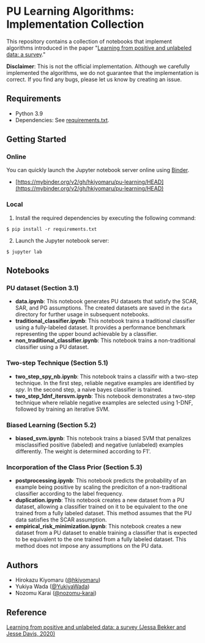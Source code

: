 # PU Learning Algorithms: Implementation Collection

This repository contains a collection of notebooks that implement algorithms introduced in the paper "[Learning from positive and unlabeled data: a survey](https://arxiv.org/abs/1811.04820)."

**Disclaimer**: This is not the official implementation. Although we carefully implemented the algorithms, we do not guarantee that the implementation is correct. If you find any bugs, please let us know by creating an issue.

## Requirements

- Python 3.9
- Dependencies: See [requirements.txt](./requirements.txt).

## Getting Started

### Online

You can quickly launch the Jupyter notebook server online using [Binder](https://mybinder.org/).

- [https://mybinder.org/v2/gh/hkiyomaru/pu-learning/HEAD](https://mybinder.org/v2/gh/hkiyomaru/pu-learning/HEAD)

### Local

1. Install the required dependencies by executing the following command:

```
$ pip install -r requirements.txt
```

2. Launch the Jupyter notebook server:

```
$ jupyter lab
```

## Notebooks

### PU dataset (Section 3.1)

- **data.ipynb**: This notebook generates PU datasets that satisfy the SCAR, SAR, and PG assumptions. The created datasets are saved in the `data` directory for further usage in subsequent notebooks.
- **traditional_classifier.ipynb**: This notebook trains a traditional classifier using a fully-labeled dataset. It provides a performance benchmark representing the upper bound achievable by a classifier.
- **non_traditional_classifier.ipynb**: This notebook trains a non-traditional classifier using a PU dataset.

### Two-step Technique (Section 5.1)

- **two_step_spy_nb.ipynb**: This notebook trains a classifir with a two-step technique. In the first step, reliable negative examples are identified by *spy*. In the second step, a naive bayes classifier is trained.
- **two_step_1dnf_itersvm.ipynb**: This notebook demonstrates a two-step technique where reliable negative examples are selected using 1-DNF, followed by training an iterative SVM.

### Biased Learning (Section 5.2)

- **biased_svm.ipynb**: This notebook trains a biased SVM that penalizes misclassified positive (labeled) and negative (unlabeled) examples differently. The weight is determined according to F1'.

### Incorporation of the Class Prior (Section 5.3)

- **postprocessing.ipynb**: This notebook predicts the probability of an example being positive by scaling the prediciton of a non-traditional classifier according to the label frequency.
- **duplication.ipynb**: This notebook creates a new dataset from a PU dataset, allowing a classifier trained on it to be equivalent to the one trained from a fully labeled dataset. This method assumes that the PU data satisfies the SCAR assumption.
- **empirical_risk_minimization.ipynb**: This notebook creates a new dataset from a PU dataset to enable training a classifier that is expected to be equivalent to the one trained from a fully labeled dataset. This method does not impose any assumptions on the PU data.

## Authors

- Hirokazu Kiyomaru ([@hkiyomaru](https://github.com/hkiyomaru))
- Yukiya Wada ([@YukiyaWada](https://github.com/YukiyaWada))
- Nozomu Karai ([@nozomu-karai](https://github.com/nozomu-karai))

## Reference

[Learning from positive and unlabeled data: a survey (Jessa Bekker and Jesse Davis, 2020)](https://arxiv.org/abs/1811.04820)
